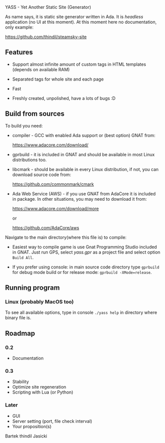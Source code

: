YASS - Yet Another Static Site (Generator)

As name says, it is static site generator written in Ada. It is *headless*
application (no UI at this moment). At this moment here no documentation,
only example:

https://github.com/thindil/steamsky-site

## Features

* Support almost infinite amount of custom tags in HTML templates (depends
  on available RAM)

* Separated tags for whole site and each page

* Fast

* Freshly created, unpolished, have a lots of bugs :D

## Build from sources

To build you need:

* compiler - GCC with enabled Ada support or (best option) GNAT from:

  https://www.adacore.com/download/

* gprbuild - it is included in GNAT and should be available in most Linux
  distributions too.

* libcmark - should be available in every Linux distribution, if not, you
  can download source code from:

  https://github.com/commonmark/cmark

* Ada Web Service (AWS) - if you use GNAT from AdaCore it is included in
  package. In other situations, you may need to download it from:

  https://www.adacore.com/download/more

  or

  https://github.com/AdaCore/aws

Navigate to the main directory(where this file is) to compile:

* Easiest way to compile game is use Gnat Programming Studio included in GNAT.
  Just run GPS, select *yass.gpr* as a project file and select option
  `Build All`.

* If you prefer using console: in main source code directory type `gprbuild`
  for debug mode build or for release mode: `gprbuild -XMode=release`.

## Running program

### Linux (probably MacOS too)

To see all available options, type in console `./yass help` in directory where
binary file is.

## Roadmap

### 0.2

- Documentation

### 0.3

- Stability
- Optimize site regeneration
- Scripting with Lua (or Python)

### Later

- GUI
- Server setting (port, file check interval)
- Your proposition(s)

Bartek thindil Jasicki

